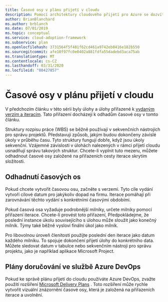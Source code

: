 ```yaml
---
title: Časové osy v plánu přijetí v cloudu
description: Pomocí architektury cloudového přijetí pro Azure se dozvíte, jak odhadnout časové osy na základě plánu přijetí v cloudu.
author: BrianBlanchard
ms.author: brblanch
ms.date: 07/01/2019
ms.topic: conceptual
ms.service: cloud-adoption-framework
ms.subservice: plan
ms.openlocfilehash: 3731564f5f481f62cd461a9742eb8416e182b550
ms.sourcegitcommit: afe10f97fc0e0402a881fdfa55dadebd3aca75ab
ms.translationtype: MT
ms.contentlocale: cs-CZ
ms.lasthandoff: 03/31/2020
ms.locfileid: "80427857"
---
```

# <a name="timelines-in-a-cloud-adoption-plan"></a>Časové osy v plánu přijetí v cloudu

V předchozím článku v této sérii byly úlohy a úlohy přiřazené k [vydaným verzím a iteracím](./iteration-paths.md). Tato přiřazení docházejí k odhadům časové osy v tomto článku.

Struktury rozpisu práce (WBS) se běžně používají v sekvenčních nástrojích pro správu projektů. Představují způsob, jakým budou dokončeny závislé úkoly v průběhu času. Tyto struktury fungují dobře, když jsou úkoly sekvenční. Vzájemné závislosti v úlohách nalezených v rámci přijetí cloudu usnadňují správu takových struktur. Chcete-li vyplnit tuto mezeru, můžete odhadnout časové osy založené na přiřazeních cesty iterace skrytím složitosti.

## <a name="estimate-timelines"></a>Odhadnutí časových os

Pokud chcete vytvořit časovou osu, začněte s verzemi. Tyto cíle vydání vytvoří cílové datum pro jakýkoliv dopad na firmu. Iterace pomáhají při zarovnávání těchto vydání s konkrétními časovými obdobími.

Pokud časová osa vyžaduje podrobnější milníky, určete milníky pomocí přiřazení iterace. Chcete-li provést toto přiřazení, Předpokládejme, že poslední instance úkolu souvisejícího s úlohou může sloužit jako konečný milník. Týmy také běžně vysloví finální úkol jako milník.

Pro libovolnou úroveň členitosti použijte poslední den iterace jako datum každého milníku. To spojuje dokončení přijetí úlohy do konkrétního data. Můžete sledovat datum v tabulce nebo sekvenčním nástroji pro správu projektu, jako je například aplikace Microsoft Project.

## <a name="delivery-plans-in-azure-devops"></a>Plány doručování ve službě Azure DevOps

Pokud ke správě plánu přijetí do cloudu používáte Azure DevOps, zvažte použití rozšíření [Microsoft Delivery Plans](https://marketplace.visualstudio.com/items?itemName=ms.vss-plans) . Toto rozšíření může rychle vytvořit vizuální znázornění časové osy, která je založená na přiřazeních iterace a uvolnění.
